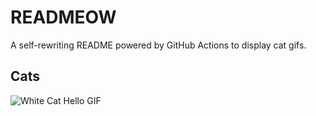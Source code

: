 # READMEOW

A self-rewriting README powered by GitHub Actions to display cat gifs.

## Cats

![White Cat Hello GIF](https://media1.giphy.com/media/v1.Y2lkPTlhY2QwMmRhMzA1eTg2MW8xN3YxbG9tNWdweWNsd3l6dzRmNTJsNGxuOWdyajRvcSZlcD12MV9naWZzX3NlYXJjaCZjdD1n/vFKqnCdLPNOKc/200.gif)
